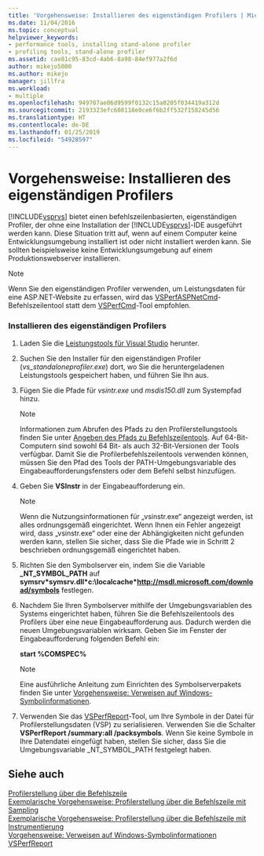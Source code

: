 ```yaml
---
title: 'Vorgehensweise: Installieren des eigenständigen Profilers | Microsoft-Dokumentation'
ms.date: 11/04/2016
ms.topic: conceptual
helpviewer_keywords:
- performance tools, installing stand-alone profiler
- profiling tools, stand-alone profiler
ms.assetid: cae81c95-83cd-4ab6-8a98-84ef977a2f6d
author: mikejo5000
ms.author: mikejo
manager: jillfra
ms.workload:
- multiple
ms.openlocfilehash: 949787ae06d9599f0132c15a0205f034419a312d
ms.sourcegitcommit: 2193323efc608118e0ce6f6b2ff532f158245d56
ms.translationtype: HT
ms.contentlocale: de-DE
ms.lasthandoff: 01/25/2019
ms.locfileid: "54928597"
---
```

# <a name="how-to-install-the-stand-alone-profiler"></a>Vorgehensweise: Installieren des eigenständigen Profilers
[!INCLUDE[vsprvs](../code-quality/includes/vsprvs_md.md)] bietet einen befehlszeilenbasierten, eigenständigen Profiler, der ohne eine Installation der [!INCLUDE[vsprvs](../code-quality/includes/vsprvs_md.md)]-IDE ausgeführt werden kann. Diese Situation tritt auf, wenn auf einem Computer keine Entwicklungsumgebung installiert ist oder nicht installiert werden kann. Sie sollten beispielsweise keine Entwicklungsumgebung auf einem Produktionswebserver installieren.  
  
> [!NOTE]
>  Wenn Sie den eigenständigen Profiler verwenden, um Leistungsdaten für eine ASP.NET-Website zu erfassen, wird das [VSPerfASPNetCmd](../profiling/vsperfaspnetcmd.md)-Befehlszeilentool statt dem [VSPerfCmd](../profiling/vsperfcmd.md)-Tool empfohlen.  
  
### <a name="to-install-the-stand-alone-profiler"></a>Installieren des eigenständigen Profilers  

1. Laden Sie die [Leistungstools für Visual Studio](https://visualstudio.microsoft.com/downloads/?q=performance+tools#performance-tools-for-visual-studio-2017) herunter.

1. Suchen Sie den Installer für den eigenständigen Profiler (*vs_standaloneprofiler.exe*) dort, wo Sie die heruntergeladenen Leistungstools gespeichert haben, und führen Sie Ihn aus.
  
2. Fügen Sie die Pfade für *vsintr.exe* und *msdis150.dll* zum Systempfad hinzu.  
  
   > [!NOTE]
   >  Informationen zum Abrufen des Pfads zu den Profilerstellungstools finden Sie unter [Angeben des Pfads zu Befehlszeilentools](../profiling/specifying-the-path-to-profiling-tools-command-line-tools.md). Auf 64-Bit-Computern sind sowohl 64 Bit- als auch 32-Bit-Versionen der Tools verfügbar. Damit Sie die Profilerbefehlszeilentools verwenden können, müssen Sie den Pfad des Tools der PATH-Umgebungsvariable des Eingabeaufforderungsfensters oder dem Befehl selbst hinzufügen. 
  
3. Geben Sie **VSInstr** in der Eingabeaufforderung ein.  
  
   > [!NOTE]
   >  Wenn die Nutzungsinformationen für „vsinstr.exe“ angezeigt werden, ist alles ordnungsgemäß eingerichtet. Wenn Ihnen ein Fehler angezeigt wird, dass „vsinstr.exe“ oder eine der Abhängigkeiten nicht gefunden werden kann, stellen Sie sicher, dass Sie die Pfade wie in Schritt 2 beschrieben ordnungsgemäß eingerichtet haben.  
  
4. Richten Sie den Symbolserver ein, indem Sie die Variable **_NT_SYMBOL_PATH** auf **symsrv\*symsrv.dll\*c:\localcache\*http://msdl.microsoft.com/download/symbols** festlegen.  
  
5. Nachdem Sie Ihren Symbolserver mithilfe der Umgebungsvariablen des Systems eingerichtet haben, führen Sie die Befehlszeilentools des Profilers über eine neue Eingabeaufforderung aus. Dadurch werden die neuen Umgebungsvariablen wirksam. Geben Sie im Fenster der Eingabeaufforderung folgenden Befehl ein:  
  
    **start %COMSPEC%**  
  
   > [!NOTE]
   >  Eine ausführliche Anleitung zum Einrichten des Symbolserverpakets finden Sie unter [Vorgehensweise: Verweisen auf Windows-Symbolinformationen](../profiling/how-to-reference-windows-symbol-information.md).  
  
6. Verwenden Sie das [VSPerfReport](../profiling/vsperfreport.md)-Tool, um Ihre Symbole in der Datei für Profilerstellungsdaten (VSP) zu serialisieren. Verwenden Sie die Schalter **VSPerfReport /summary:all /packsymbols**. Wenn Sie keine Symbole in Ihre Datendatei eingefügt haben, stellen Sie sicher, dass Sie die Umgebungsvariable _NT_SYMBOL_PATH festgelegt haben.  
  
## <a name="see-also"></a>Siehe auch  
 [Profilerstellung über die Befehlszeile](../profiling/using-the-profiling-tools-from-the-command-line.md)   
 [Exemplarische Vorgehensweise: Profilerstellung über die Befehlszeile mit Sampling](../profiling/walkthrough-command-line-profiling-using-sampling.md)   
 [Exemplarische Vorgehensweise: Profilerstellung über die Befehlszeile mit Instrumentierung](/visualstudio/profiling/command-line-profiling-of-stand-alone-applications)   
 [Vorgehensweise: Verweisen auf Windows-Symbolinformationen](../profiling/how-to-reference-windows-symbol-information.md)   
 [VSPerfReport](../profiling/vsperfreport.md)